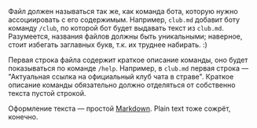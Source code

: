 Файл должен называться так же, как команда бота, которую нужно ассоциировать с его содержимым.
Например, `club.md` добавит боту команду `/club`, по которой бот будет выдавать текст из `club.md`.
Разумеется, названия файлов должны быть уникальными; наверное, стоит избегать заглавных букв, т.к. их труднее набирать. :)

Первая строка файла содержит краткое описание команды, оно будет показываться по команде `/help`.
Например, в `club.md` первая строка — "Актуальная ссылка на официальный клуб чата в страве".
Краткое описание команды обязательно должно отделяться от собственно текста пустой строкой.

Оформление текста — простой [Markdown](https://www.markdownguide.org/getting-started). Plain text тоже сожрёт, конечно.
